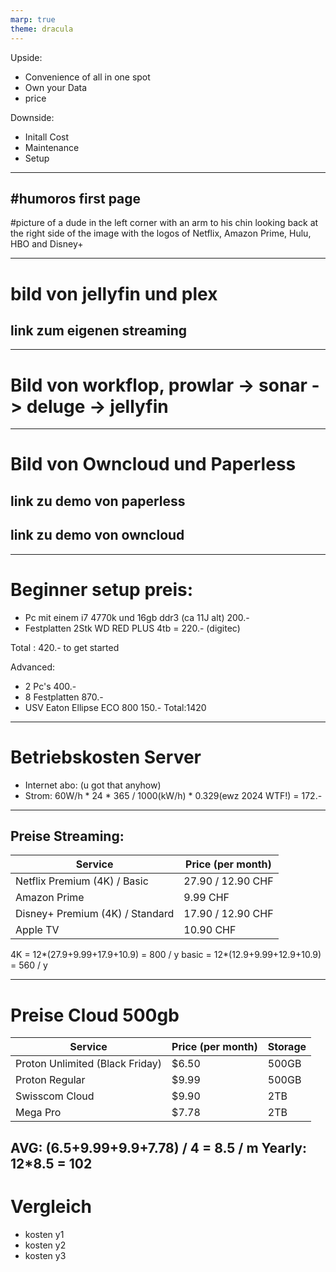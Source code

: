 ```yaml
---
marp: true
theme: dracula
---
```


Upside:
* Convenience of all in one spot
* Own your Data
* price

Downside:
* Initall Cost
* Maintenance
* Setup
---
#humoros first page
---
#picture of a dude in the left corner with an arm to his chin looking back at the right side of the image with the logos of Netflix, Amazon Prime, Hulu, HBO and Disney+    
<!-- Ich nehme hier streaming als Beispiel. Als netflix erschien war es ein Durchbruch und leutet eine neue Ära ein wie wir Filme und Serien Konsumieren. Es zeigte sich das viele die bis anhin auf illegales streaming oder Torrenting seiten setzen dies vor allem aus bequemlichkeit taten. 
Netflix wuchs und die Konsumenten liebten es, bequem einfach gute inhalte alle an einem einzigen ort für einen vernünftigen preis. Wie wir wissen blieb das nicht lange so und andere wollten ein Stück vom kuchen ab haben. Das einzige bequeme one stop model für filme wurde zu einer zerstückelten landschaft in der man etwa 4-5 verschiedene Abos Jonglieren muss um auf alle Serien und Inhalte zugreifen zu können die man möchte. Nicht nur ist dies sehr teuer sondern auch nervig auf dem laufenden zu bleiben welche serie gerade wo verfügbar ist. Die lösung, eine eigene Zentralisierte Kurierte Medienbibliothek mit eigenenm Streaming -->
--- 
# bild von jellyfin und plex
## link zum eigenen streaming
<!-- Jellyfin ist ein Kostenloser Open source medienserver der ermöglicht filme, serien, bücher und musik selbst zu verwalten und diese auch freunden und Familie zur verfügung zu stellen. Keine 5 Services und Abos mehr alles in einer Platform. -->
---
# Bild von workflop, prowlar -> sonar -> deluge -> jellyfin

<!-- Erkläre workflow -->
---
# Bild von Owncloud und Paperless
## link zu demo von paperless 
## link zu demo von owncloud
<!-- erkläre die services.... Dies sind nur einige beispiele von diensten welche man bequem selber hosten kann. Was jedoch die meisten hier interesieren dürfte, was kostet das ganze und wieviel aufwand ist dies. -->
---
<!-- Ich werde hier ein kleines setup erklären das ähnlich dem meinigen ist. -->
# Beginner setup preis: 
* Pc mit einem i7 4770k  und 16gb ddr3 (ca 11J alt) 200.-
* Festplatten 2Stk WD RED PLUS 4tb = 220.- (digitec)

Total : 420.- to get started

Advanced:
* 2 Pc's 400.-
* 8 Festplatten 870.-
* USV Eaton Ellipse ECO 800 150.-
Total:1420

---
# Betriebskosten Server
* Internet abo: (u got that anyhow)
* Strom: 60W/h * 24 * 365 / 1000(kW/h) * 0.329(ewz 2024 WTF!) = 172.-

<!-- https://www.tagesanzeiger.ch/stromkrise-schlaegt-auf-die-preise-durch-strom-im-kanton-zuerich-wird-teurer-ueber-250-franken-im-jahr-366164551232 -->
---
## Preise Streaming:
<!-- 
Netflix Basic: 12.9/m
Netflix Premium(4k): 27.9/m
Amazon Prime: 9.99/m
Disney+ Standart: 12.9/m
Disney+ Premium(4k): 17.9/m
Apple TV: 10.9/m -->
| Service                      | Price (per month) |
|------------------------------|--------------------|
| Netflix Premium (4K) / Basic | 27.90 / 12.90 CHF |
| Amazon Prime                 | 9.99 CHF          |
| Disney+ Premium (4K) / Standard | 17.90 / 12.90 CHF |
| Apple TV                     | 10.90 CHF         |

4K = 12*(27.9+9.99+17.9+10.9) = 800 / y
basic = 12*(12.9+9.99+12.9+10.9) = 560 / y

---
# Preise Cloud 500gb
<!-- Proton unlimited black firday: 6.5
Proton regular: 9.99
Swisscom cloud hat nur 2tb oder 250gb: 9.9 (2tb)
Mega pro: 7.78 (2tb) -->

| Service                           | Price (per month) | Storage      |
|-----------------------------------|-------------------|--------------|
| Proton Unlimited (Black Friday)  | $6.50             | 500GB        |
| Proton Regular                   | $9.99             | 500GB        |
| Swisscom Cloud                   | $9.90             | 2TB          |
| Mega Pro                         | $7.78             | 2TB          |


AVG: (6.5+9.99+9.9+7.78) / 4 = 8.5 / m
Yearly: 12*8.5 = __102__
---
# Vergleich
* kosten y1
* kosten y2
* kosten y3

<!-- Ich werde jetzt erklären wie man solch ein setup bequem mit docker erstellen kann. -->





